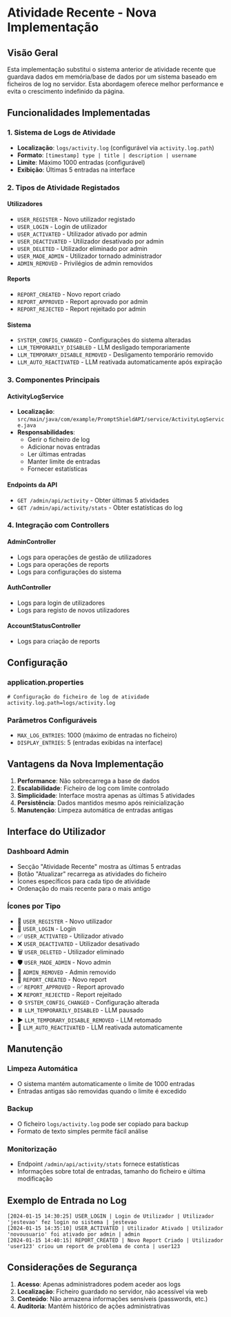 # Atividade Recente - Nova Implementação

## Visão Geral

Esta implementação substitui o sistema anterior de atividade recente que guardava dados em memória/base de dados por um sistema baseado em ficheiros de log no servidor. Esta abordagem oferece melhor performance e evita o crescimento indefinido da página.

## Funcionalidades Implementadas

### 1. Sistema de Logs de Atividade
- **Localização**: `logs/activity.log` (configurável via `activity.log.path`)
- **Formato**: `[timestamp] type | title | description | username`
- **Limite**: Máximo 1000 entradas (configurável)
- **Exibição**: Últimas 5 entradas na interface

### 2. Tipos de Atividade Registados

#### Utilizadores
- `USER_REGISTER` - Novo utilizador registado
- `USER_LOGIN` - Login de utilizador
- `USER_ACTIVATED` - Utilizador ativado por admin
- `USER_DEACTIVATED` - Utilizador desativado por admin
- `USER_DELETED` - Utilizador eliminado por admin
- `USER_MADE_ADMIN` - Utilizador tornado administrador
- `ADMIN_REMOVED` - Privilégios de admin removidos

#### Reports
- `REPORT_CREATED` - Novo report criado
- `REPORT_APPROVED` - Report aprovado por admin
- `REPORT_REJECTED` - Report rejeitado por admin

#### Sistema
- `SYSTEM_CONFIG_CHANGED` - Configurações do sistema alteradas
- `LLM_TEMPORARILY_DISABLED` - LLM desligado temporariamente
- `LLM_TEMPORARY_DISABLE_REMOVED` - Desligamento temporário removido
- `LLM_AUTO_REACTIVATED` - LLM reativada automaticamente após expiração

### 3. Componentes Principais

#### ActivityLogService
- **Localização**: `src/main/java/com/example/PromptShieldAPI/service/ActivityLogService.java`
- **Responsabilidades**:
  - Gerir o ficheiro de log
  - Adicionar novas entradas
  - Ler últimas entradas
  - Manter limite de entradas
  - Fornecer estatísticas

#### Endpoints da API
- `GET /admin/api/activity` - Obter últimas 5 atividades
- `GET /admin/api/activity/stats` - Obter estatísticas do log

### 4. Integração com Controllers

#### AdminController
- Logs para operações de gestão de utilizadores
- Logs para operações de reports
- Logs para configurações do sistema

#### AuthController
- Logs para login de utilizadores
- Logs para registo de novos utilizadores

#### AccountStatusController
- Logs para criação de reports

## Configuração

### application.properties
```properties
# Configuração do ficheiro de log de atividade
activity.log.path=logs/activity.log
```

### Parâmetros Configuráveis
- `MAX_LOG_ENTRIES`: 1000 (máximo de entradas no ficheiro)
- `DISPLAY_ENTRIES`: 5 (entradas exibidas na interface)

## Vantagens da Nova Implementação

1. **Performance**: Não sobrecarrega a base de dados
2. **Escalabilidade**: Ficheiro de log com limite controlado
3. **Simplicidade**: Interface mostra apenas as últimas 5 atividades
4. **Persistência**: Dados mantidos mesmo após reinicialização
5. **Manutenção**: Limpeza automática de entradas antigas

## Interface do Utilizador

### Dashboard Admin
- Secção "Atividade Recente" mostra as últimas 5 entradas
- Botão "Atualizar" recarrega as atividades do ficheiro
- Ícones específicos para cada tipo de atividade
- Ordenação do mais recente para o mais antigo

### Ícones por Tipo
- 👤 `USER_REGISTER` - Novo utilizador
- 🔐 `USER_LOGIN` - Login
- ✅ `USER_ACTIVATED` - Utilizador ativado
- ❌ `USER_DEACTIVATED` - Utilizador desativado
- 🗑️ `USER_DELETED` - Utilizador eliminado
- 🛡️ `USER_MADE_ADMIN` - Novo admin
- 🚫 `ADMIN_REMOVED` - Admin removido
- 🚩 `REPORT_CREATED` - Novo report
- ✅ `REPORT_APPROVED` - Report aprovado
- ❌ `REPORT_REJECTED` - Report rejeitado
- ⚙️ `SYSTEM_CONFIG_CHANGED` - Configuração alterada
- ⏸️ `LLM_TEMPORARILY_DISABLED` - LLM pausado
- ▶️ `LLM_TEMPORARY_DISABLE_REMOVED` - LLM retomado
- 🔄 `LLM_AUTO_REACTIVATED` - LLM reativada automaticamente

## Manutenção

### Limpeza Automática
- O sistema mantém automaticamente o limite de 1000 entradas
- Entradas antigas são removidas quando o limite é excedido

### Backup
- O ficheiro `logs/activity.log` pode ser copiado para backup
- Formato de texto simples permite fácil análise

### Monitorização
- Endpoint `/admin/api/activity/stats` fornece estatísticas
- Informações sobre total de entradas, tamanho do ficheiro e última modificação

## Exemplo de Entrada no Log
```
[2024-01-15 14:30:25] USER_LOGIN | Login de Utilizador | Utilizador 'jestevao' fez login no sistema | jestevao
[2024-01-15 14:35:10] USER_ACTIVATED | Utilizador Ativado | Utilizador 'novousuario' foi ativado por admin | admin
[2024-01-15 14:40:15] REPORT_CREATED | Novo Report Criado | Utilizador 'user123' criou um report de problema de conta | user123
```

## Considerações de Segurança

1. **Acesso**: Apenas administradores podem aceder aos logs
2. **Localização**: Ficheiro guardado no servidor, não acessível via web
3. **Conteúdo**: Não armazena informações sensíveis (passwords, etc.)
4. **Auditoria**: Mantém histórico de ações administrativas 